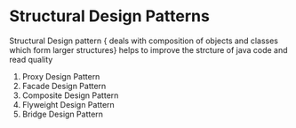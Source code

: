 # Structural Design Patterns
Structural Design pattern { deals with composition of objects and classes which form larger structures}
helps to improve the strcture of java code and read quality
1. Proxy Design Pattern
2. Facade Design Pattern
3. Composite Design Pattern
4. Flyweight Design Pattern
5. Bridge Design Pattern

